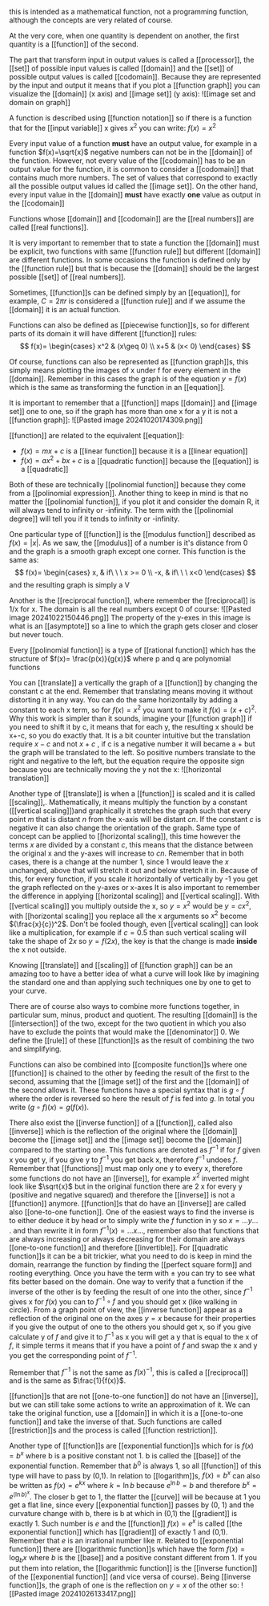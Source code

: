 this is intended as a mathematical function, not a programming function, although the concepts are very related of course.

At the very core, when one quantity is dependent on another, the first quantity is a [[function]] of the second.

The part that transform input in output values is called a [[processor]], the [[set]] of possible input values is called [[domain]] and the [[set]] of possible output values is called [[codomain]].
Because they are represented by the input and output it means that if you plot a [[function graph]] you can visualize the [[domain]] (x axis) and [[image set]] (y axis):
![[image set and domain on graph]]

A function is described using [[function notation]] so if there is a function that for the [[input variable]] x gives $x^2$ you can write:
$f(x)=x^2$

Every input value of a function **must** have an output value, for example in a function $f(x)=\sqrt{x}$ negative numbers can not be in the [[domain]] of the function. However, not every value of the [[codomain]] has to be an output value for the function, it is common to consider a [[codomain]] that contains much more numbers.
The set of values that correspond to exactly all the possible output values id called the [[image set]].
On the other hand, every input value in the [[domain]] **must** have exactly **one** value as output in the [[codomain]]

Functions whose [[domain]] and [[codomain]] are the [[real numbers]] are called [[real functions]].

It is very important to remember that to state a function the [[domain]] must be explicit, two functions with same [[function rule]] but different [[domain]] are different functions. In some occasions the function is defined only by the [[function rule]] but that is because the [[domain]] should be the largest possible [[set]] of [[real numbers]].

Sometimes, [[function]]s can be defined simply by an [[equation]], for example, $C=2\pi r$ is considered a [[function rule]] and if we assume the [[domain]] it is an actual function.

Functions can also be defined as [[piecewise function]]s, so for different parts of its domain it will have different [[function]] rules:
$$
 f(x)=
 \begin{cases} 
      x^2 & (x\geq 0) \\
      x+5 & (x< 0)
\end{cases}
$$


Of course, functions can also be represented as [[function graph]]s, this simply means plotting the images of x under f for every element in the [[domain]]. Remember in this cases the graph is of the equation $y=f(x)$ which is the same as transforming the function in an [[equation]].

It is important to remember that a [[function]] maps [[domain]] and [[image set]] one to one, so if the graph has more than one x for a y it is not a [[function graph]]:
![[Pasted image 20241020174309.png]]

[[function]] are related to the equivalent [[equation]]:
- $f(x)=mx+c$ is a [[linear function]] because it is a [[linear equation]]
- $f(x)=ax^2+bx+c$ is a [[quadratic function]] because the [[equation]] is a [[quadratic]]

Both of these are technically [[polinomial function]] because they come from a [[polinomial expression]]. 
Another thing to keep in mind is that no matter the [[polinomial function]], if you plot it and consider the domain R, it will always tend to infinity or -infinity. The term with the [[polinomial degree]] will tell you if it tends to infinity or -infinity.

One particular type of [[function]] is the [[modulus function]] described as $f(x)=|x|$. As we saw, the [[modulus]] of a number is it's distance from 0 and the graph is a smooth graph except one corner.
This function is the same as:
$$
f(x)=
\begin{cases}
	x, & if\ \ \ x >= 0 \\
	-x, & if\ \ \ x<0
\end{cases}
$$
and the resulting graph is simply a V

Another is the [[reciprocal function]], where remember the [[reciprocal]] is 1/x for x. The domain is all the real numbers except 0 of course:
![[Pasted image 20241022150446.png]]
The property of the y-exes in this image is what is an [[asymptote]] so a line to which the graph gets closer and closer but never touch.

Every [[polinomial function]] is a type of [[rational function]] which has the structure of $f(x)= \frac{p(x)}{g(x)}$ where p and q are polynomial functions

You can [[translate]] a vertically the graph of a [[function]] by changing the constant c at the end. Remember that translating means moving it without distorting it in any way.
You can do the same horizontally by adding a constant to each x term, so for $f(x)=x^2$ you want to make it $f(x)= (x+c)^2$.
Why this work is simpler than it sounds, imagine your [[function graph]] if you need to shift it by c, it means that for each y, the resulting x should be x+-c, so you do exactly that. It is a bit counter intuitive but the translation require $x-c$ and not $x+c$ , if c is a negative number it will became a + but the graph will be translated to the left. So positive numbers translate to the right and negative to the left, but the equation require the opposite sign because you are technically moving the y not the x:
![[horizontal translation]]

Another type of [[translate]] is when a [[function]] is scaled and it is called [[scaling]],.
Mathematically, it means multiply the function by a constant ([[vertical scaling]])and graphically it stretches the graph such that every point $m$ that is distant $n$ from the x-axis will be distant $cn$.
If the constant $c$ is negative it can also change the orientation of the graph.
Same type of concept can be applied to [[horizontal scaling]], this time however the terms $x$ are divided by a constant $c$, this means that the distance between the original x and the y-axes will increase to $cn$.
Remember that in both cases, there is a change at the number 1, since 1 would leave the $x$ unchanged, above that will stretch it out and below stretch it in. Because of this, for every function, if you scale it horizontally of vertically by -1 you get the graph reflected on the y-axes or x-axes
It is also important to remember the difference in applying [[horizontal scaling]] and [[vertical scaling]]. With [[vertical scaling]] you multiply outside the x, so $y = x^2$ would be $y = cx^2$, with [[horizontal scaling]] you replace all the x arguments so $x^2$ become $(\frac{x}{c})^2$.
Don't be fooled though, even [[vertical scaling]] can look like a multiplication, for example if $c=0.5$ than such vertical scaling will take the shape of $2x$ so $y=f(2x)$, the key is that the change is made **inside** the x not outside.

Knowing [[translate]] and [[scaling]] of [[function graph]] can be an amazing too to have a better idea of what a curve will look like by imagining the standard one and than applying such techniques one by one to get to your curve.


There are of course also ways to combine more functions together, in particular sum, minus, product and quotient.
The resulting [[domain]] is the [[intersection]] of the two, except for the two quotient in which you also have to exclude the points that would make the [[denominator]] 0.
We define the [[rule]] of these [[function]]s as the result of combining the two and simplifying.

Functions can also be combined into [[composite function]]s where one [[function]] is chained to the other by feeding the result of the first to the second, assuming that the [[image set]] of the first and the [[domain]] of the second allows it.
These functions have a special syntax that is $g \circ f$ where the order is reversed so here the result of $f$ is fed into $g$. In total you write $(g \circ f)(x)=g(f(x))$.

There also exist the [[inverse function]] of a [[function]], called also [[inverse]] which is the reflection of the original where the [[domain]] become the [[image set]] and the [[image set]] become the [[domain]] compared to the starting one. This functions are denoted as $f^{-1}$ if for $f$ given x you get y, if you give y to $f^{-1}$ you get back x, therefore $f^{-1}$ undoes $f$.
Remember that [[functions]] must map only one y to every x, therefore some functions do not have an [[inverse]], for example $x^2$ inverted might look like $\sqrt{x}$ but in the original function there are 2 x for every y (positive and negative squared) and therefore the [[inverse]] is not a [[function]] anymore.
[[function]]s that do have an [[inverse]] are called also [[one-to-one function]].
One of the easiest ways to find the inverse is to either deduce it by head or to simply write the $f$ function in y so $x=...y...$ . and than rewrite it in form $f^{-1}(x) = ...x...$, remember also that functions that are always increasing or always decreasing for their domain are always [[one-to-one function]] and therefore [[invertible]].
For [[quadratic function]]s it can be a bit trickier, what you need to do is keep in mind the domain, rearrange the function by finding the [[perfect square form]] and rooting everything. Once you have the term with $\pm$ you can try to see what fits better based on the domain.
One way to verify that a function if the inverse of the other is by feeding the result of one into the other, since $f^{-1}$ gives x for $f(x)$ you can to $f^{-1} \circ f$ and you should get x (like walking in circle).
From a graph point of view, the [[inverse function]] appear as a reflection of the original one on the axes $y = x$ because for their properties if you give the output of one to the others you should get x, so if you give calculate y of $f$ and give it to $f^{-1}$ as x you will get a y that is equal to the x of $f$, it simple terms it means that if you have a point of $f$ and swap the x and y you get the corresponding point of $f^{-1}$.

Remember that $f^{-1}$ is not the same as $f(x)^{-1}$, this is called a [[reciprocal]] and is the same as $\frac{1}{f(x)}$.

[[function]]s that are not [[one-to-one function]] do not have an [[inverse]], but we can still take some actions to write an approximation of it.
We can take the original function, use a [[domain]] in which it is a [[one-to-one function]] and take the inverse of that. Such functions are called [[restriction]]s and the process is called [[function restriction]].

Another type of [[function]]s are [[exponential function]]s which for is $f(x)= b^x$ where b is a positive constant not 1. b is called the [[base]] of the exponential function. Remember that $b^0$ is always 1, so all [[function]] of this type will have to pass by (0,1). In relation to [[logarithm]]s, $f(x)=b^x$ can also be written as $f(x)=e^{kx}$ where $k=\ln{b}$ because $e^{\ln{b}}=b$ and therefore $b^x=e^{{(\ln{b}})^x}$.
The closer b get to 1, the flatter the [[curve]] will be because at 1 you get a flat line, since every [[exponential function]] passes by (0, 1) and the curvature change with b, there is b at which in (0,1) the [[gradient]] is exactly 1. Such number is $e$ and the [[function]] $f(x)=e^x$ is called [[the exponential function]] which has [[gradient]] of exactly 1 and (0,1).
Remember that $e$ is an irrational number like $\pi$.
Related to [[exponential function]] there are [[logarithmic function]]s which have the form $f(x)=\log_{b}x$ where $b$ is the [[base]] and a positive constant different from 1. If you put them into relation, the [[logarithmic function]] is the [[inverse function]] of the [[exponential function]] (and vice versa of course).
Being [[inverse function]]s, the graph of one is the reflection on $y=x$ of the other so:
![[Pasted image 20241026133417.png]]
